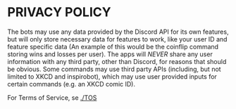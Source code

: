 # PRIVACY POLICY
The bots may use any data provided by the Discord API for its own features, but will only store necessary data for features to work, like your user ID and feature specific data (An example of this would be the coinflip command storing wins and losses per user). The apps will *NEVER* share any user information with any third party, other than Discord, for reasons that should be obvious. Some commands may use third party APIs (including, but not limited to XKCD and inspirobot), which may use user provided inputs for certain commands (e.g. an XKCD comic ID).

For Terms of Service, se [./TOS](./TOS.md)